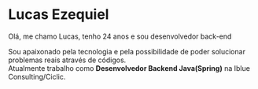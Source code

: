<h1> Lucas Ezequiel </h1>


<p>Olá, me chamo Lucas, tenho 24 anos e sou desenvolvedor back-end</p>

<p>Sou apaixonado pela tecnologia e pela possibilidade de poder solucionar problemas reais através de códigos.<br> Atualmente trabalho como <b>Desenvolvedor Backend Java(Spring)</b> na Iblue Consulting/Ciclic.</p>



